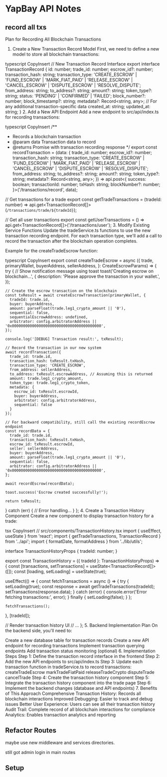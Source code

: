 # YapBay API Notes

## record all txs

Plan for Recording All Blockchain Transactions

1. Create a New Transaction Record Model
   First, we need to define a new model to store all blockchain transactions:

typescript
CopyInsert
// New Transaction Record Interface
export interface TransactionRecord {
id: number;
trade_id: number;
escrow_id?: number;
transaction_hash: string;
transaction_type: 'CREATE_ESCROW' | 'FUND_ESCROW' | 'MARK_FIAT_PAID' | 'RELEASE_ESCROW' | 'CANCEL_ESCROW' | 'DISPUTE_ESCROW' | 'RESOLVE_DISPUTE';
from_address: string;
to_address?: string;
amount?: string;
token_type?: string;
status: 'PENDING' | 'CONFIRMED' | 'FAILED';
block_number?: number;
block_timestamp?: string;
metadata?: Record<string, any>; // For any additional transaction-specific data
created_at: string;
updated_at: string;
} 2. Add a New API Endpoint
Add a new endpoint to src/api/index.ts for recording transactions:

typescript
CopyInsert
/\*\*

- Records a blockchain transaction
- @param data Transaction data to record
- @returns Promise with transaction recording response
  \*/
  export const recordTransaction = (data: {
  trade_id: number;
  escrow_id?: number;
  transaction_hash: string;
  transaction_type: 'CREATE_ESCROW' | 'FUND_ESCROW' | 'MARK_FIAT_PAID' | 'RELEASE_ESCROW' | 'CANCEL_ESCROW' | 'DISPUTE_ESCROW' | 'RESOLVE_DISPUTE';
  from_address: string;
  to_address?: string;
  amount?: string;
  token_type?: string;
  metadata?: Record<string, any>;
  }) =>
  api.post<{
  success: boolean;
  transactionId: number;
  txHash: string;
  blockNumber?: number;
  }>('/transactions/record', data);

// Get transactions for a trade
export const getTradeTransactions = (tradeId: number) =>
api.get<TransactionRecord[]>(`/transactions/trade/${tradeId}`);

// Get all user transactions
export const getUserTransactions = () =>
api.get<TransactionRecord[]>('/transactions/user'); 3. Modify Existing Service Functions
Update the tradeService.ts functions to use the new transaction recording endpoint. For each transaction type, we'll add a call to record the transaction after the blockchain operation completes.

Example for the createTradeEscrow function:

typescript
CopyInsert
export const createTradeEscrow = async ({
trade,
primaryWallet,
buyerAddress,
sellerAddress,
}: CreateEscrowParams) => {
try {
// Show notification message using toast
toast('Creating escrow on blockchain...', {
description: 'Please approve the transaction in your wallet.',
});

    // Create the escrow transaction on the blockchain
    const txResult = await createEscrowTransaction(primaryWallet, {
      tradeId: trade.id,
      buyer: buyerAddress,
      amount: parseFloat(trade.leg1_crypto_amount || '0'),
      sequential: false,
      sequentialEscrowAddress: undefined,
      arbitrator: config.arbitratorAddress || '0x0000000000000000000000000000000000000000',
    });

    console.log('[DEBUG] Transaction result:', txResult);

    // Record the transaction in our new system
    await recordTransaction({
      trade_id: trade.id,
      transaction_hash: txResult.txHash,
      transaction_type: 'CREATE_ESCROW',
      from_address: sellerAddress,
      to_address: txResult.escrowAddress, // Assuming this is returned
      amount: trade.leg1_crypto_amount,
      token_type: trade.leg1_crypto_token,
      metadata: {
        escrow_id: txResult.escrowId,
        buyer: buyerAddress,
        arbitrator: config.arbitratorAddress,
        sequential: false
      }
    });

    // For backward compatibility, still call the existing recordEscrow endpoint
    const recordData = {
      trade_id: trade.id,
      transaction_hash: txResult.txHash,
      escrow_id: txResult.escrowId,
      seller: sellerAddress,
      buyer: buyerAddress,
      amount: parseFloat(trade.leg1_crypto_amount || '0'),
      sequential: false,
      arbitrator: config.arbitratorAddress || '0x0000000000000000000000000000000000000000',
    };

    await recordEscrow(recordData);

    toast.success('Escrow created successfully!');

    return txResult;

} catch (err) {
// Error handling...
}
}; 4. Create a Transaction History Component
Create a new component to display transaction history for a trade:

tsx
CopyInsert
// src/components/TransactionHistory.tsx
import { useEffect, useState } from 'react';
import { getTradeTransactions, TransactionRecord } from '../api';
import { formatDate, formatAddress } from '../lib/utils';

interface TransactionHistoryProps {
tradeId: number;
}

export const TransactionHistory = ({ tradeId }: TransactionHistoryProps) => {
const [transactions, setTransactions] = useState<TransactionRecord[]>([]);
const [loading, setLoading] = useState(true);

useEffect(() => {
const fetchTransactions = async () => {
try {
setLoading(true);
const response = await getTradeTransactions(tradeId);
setTransactions(response.data);
} catch (error) {
console.error('Error fetching transactions:', error);
} finally {
setLoading(false);
}
};

    fetchTransactions();

}, [tradeId]);

// Render transaction history UI
// ...
}; 5. Backend Implementation Plan
On the backend side, you'll need to:

Create a new database table for transaction records
Create a new API endpoint for recording transactions
Implement transaction querying endpoints
Add transaction status monitoring (optional) 6. Implementation Steps
Step 1: Define the transaction record interface in the frontend
Step 2: Add the new API endpoints to src/api/index.ts
Step 3: Update each transaction function in tradeService.ts to record transactions:
createTradeEscrow
markTradeFiatPaid
releaseTradeCrypto
disputeTrade
cancelTrade
Step 4: Create the transaction history component
Step 5: Integrate the transaction history component into the trade page
Step 6: Implement the backend changes (database and API endpoints) 7. Benefits of This Approach
Comprehensive Transaction History: Records all blockchain interactions
Improved Debugging: Easier to track and debug issues
Better User Experience: Users can see all their transaction history
Audit Trail: Complete record of all blockchain interactions for compliance
Analytics: Enables transaction analytics and reporting

## Refactor Routes

maybe use new middleware and services directories.

still got admin login in main routes

## Setup

<!-- tail -f api.log
tail -f events.log
psql -h localhost -U yapbay -d yapbay -->
